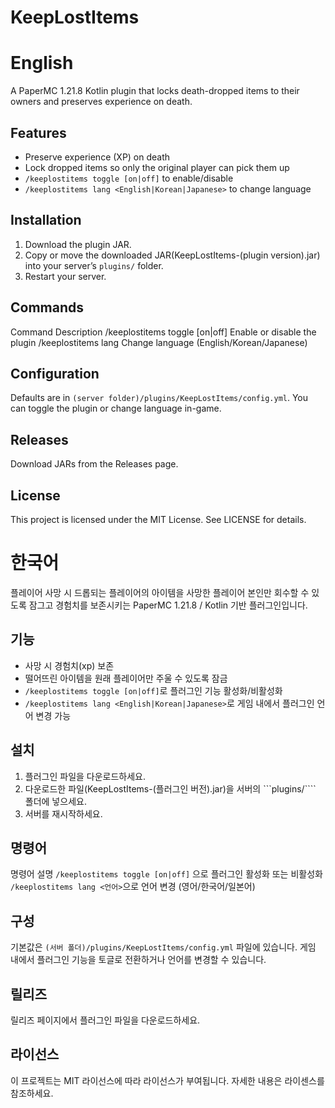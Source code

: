 # KeepLostItems

# English

A PaperMC 1.21.8 Kotlin plugin that locks death-dropped items to their owners and preserves experience on death.

## Features

- Preserve experience (XP) on death  
- Lock dropped items so only the original player can pick them up  
- `/keeplostitems toggle [on|off]` to enable/disable  
- `/keeplostitems lang <English|Korean|Japanese>` to change language

## Installation

1. Download the plugin JAR.
2. Copy or move the downloaded JAR(KeepLostItems-(plugin version).jar) into your server’s ```plugins/``` folder.
3. Restart your server.

## Commands
   Command	Description
      /keeplostitems toggle [on|off]	Enable or disable the plugin
      /keeplostitems lang <lang>	Change language (English/Korean/Japanese)

## Configuration
   Defaults are in `(server folder)/plugins/KeepLostItems/config.yml`. You can toggle the plugin or change language in-game.

## Releases
   Download JARs from the Releases page.

## License
   This project is licensed under the MIT License. See LICENSE for details.


# 한국어

플레이어 사망 시 드롭되는 플레이어의 아이템을 사망한 플레이어 본인만 회수할 수 있도록 잠그고 경험치를 보존시키는 PaperMC 1.21.8 / Kotlin 기반 플러그인입니다.

## 기능

- 사망 시 경험치(xp) 보존  
- 떨어뜨린 아이템을 원래 플레이어만 주울 수 있도록 잠금
- `/keeplostitems toggle [on|off]`로 플러그인 기능 활성화/비활성화
- `/keeplostitems lang <English|Korean|Japanese>`로 게임 내에서 플러그인 언어 변경 가능

## 설치

1. 플러그인 파일을 다운로드하세요.
2. 다운로드한 파일(KeepLostItems-(플러그인 버전).jar)을 서버의 ```plugins/```` 폴더에 넣으세요.
3. 서버를 재시작하세요.

## 명령어
 명령어 설명
 `/keeplostitems toggle [on|off]` 으로 플러그인 활성화 또는 비활성화
 `/keeplostitems lang <언어>`으로 언어 변경 (영어/한국어/일본어)

## 구성
 기본값은 `(서버 폴더)/plugins/KeepLostItems/config.yml` 파일에 있습니다. 게임 내에서 플러그인 기능을 토글로 전환하거나 언어를 변경할 수 있습니다.

## 릴리즈
 릴리즈 페이지에서 플러그인 파일을 다운로드하세요.

## 라이선스
 이 프로젝트는 MIT 라이선스에 따라 라이선스가 부여됩니다. 자세한 내용은 라이센스를 참조하세요.
